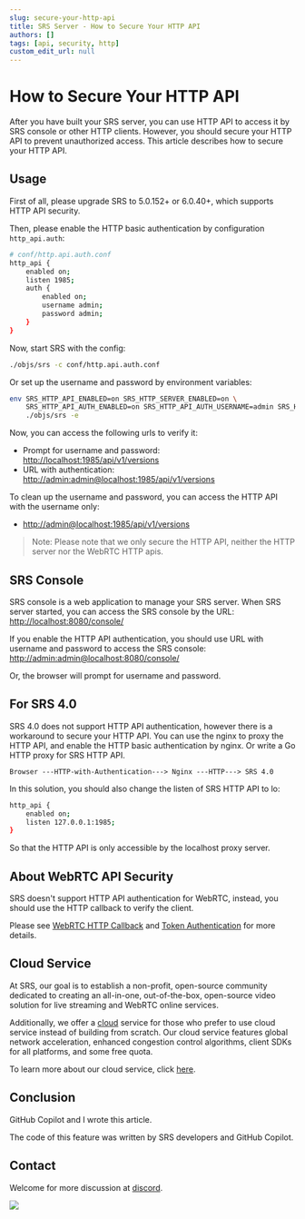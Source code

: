 ```yaml
---
slug: secure-your-http-api
title: SRS Server - How to Secure Your HTTP API
authors: []
tags: [api, security, http]
custom_edit_url: null
---
```


# How to Secure Your HTTP API

After you have built your SRS server, you can use HTTP API to access it by SRS console or other HTTP clients.
However, you should secure your HTTP API to prevent unauthorized access. 
This article describes how to secure your HTTP API.

<!--truncate-->

## Usage

First of all, please upgrade SRS to 5.0.152+ or 6.0.40+, which supports HTTP API security.

Then, please enable the HTTP basic authentication by configuration `http_api.auth`:

```bash
# conf/http.api.auth.conf
http_api {
    enabled on;
    listen 1985;
    auth {
        enabled on;
        username admin;
        password admin;
    }
}
```

Now, start SRS with the config:

```bash
./objs/srs -c conf/http.api.auth.conf
```

Or set up the username and password by environment variables:

```bash
env SRS_HTTP_API_ENABLED=on SRS_HTTP_SERVER_ENABLED=on \
    SRS_HTTP_API_AUTH_ENABLED=on SRS_HTTP_API_AUTH_USERNAME=admin SRS_HTTP_API_AUTH_PASSWORD=admin \
    ./objs/srs -e
```

Now, you can access the following urls to verify it:

* Prompt for username and password: [http://localhost:1985/api/v1/versions](http://localhost:1985/api/v1/versions)
* URL with authentication: [http://admin:admin@localhost:1985/api/v1/versions](http://admin:admin@localhost:1985/api/v1/versions)

To clean up the username and password, you can access the HTTP API with the username only:

* [http://admin@localhost:1985/api/v1/versions](http://admin@localhost:1985/api/v1/versions)

> Note: Please note that we only secure the HTTP API, neither the HTTP server nor the WebRTC HTTP apis.

## SRS Console

SRS console is a web application to manage your SRS server.
When SRS server started, you can access the SRS console by the URL: 
[http://localhost:8080/console/](http://localhost:8080/console/)

If you enable the HTTP API authentication, you should use URL with username and password to access the SRS console:
[http://admin:admin@localhost:8080/console/](http://admin:admin@localhost:8080/console/)

Or, the browser will prompt for username and password.

## For SRS 4.0

SRS 4.0 does not support HTTP API authentication, however there is a workaround to secure your HTTP API.
You can use the nginx to proxy the HTTP API, and enable the HTTP basic authentication by nginx.
Or write a Go HTTP proxy for SRS HTTP API.

```text
Browser ---HTTP-with-Authentication---> Nginx ---HTTP---> SRS 4.0
```

In this solution, you should also change the listen of SRS HTTP API to lo:

```bash
http_api {
    enabled on;
    listen 127.0.0.1:1985;
}
```

So that the HTTP API is only accessible by the localhost proxy server.

## About WebRTC API Security

SRS doesn't support HTTP API authentication for WebRTC,
instead, you should use the HTTP callback to verify the client.

Please see [WebRTC HTTP Callback](/docs/v5/doc/http-callback) and [Token Authentication](/docs/v5/doc/drm#token-authentication) for more details.

## Cloud Service

At SRS, our goal is to establish a non-profit, open-source community dedicated to creating an all-in-one, 
out-of-the-box, open-source video solution for live streaming and WebRTC online services.

Additionally, we offer a [cloud](/docs/v6/doc/cloud) service for those who prefer to use cloud service instead of building from 
scratch. Our cloud service features global network acceleration, enhanced congestion control algorithms, 
client SDKs for all platforms, and some free quota.

To learn more about our cloud service, click [here](/docs/v6/doc/cloud).

## Conclusion

GitHub Copilot and I wrote this article.

The code of this feature was written by SRS developers and GitHub Copilot.

## Contact

Welcome for more discussion at [discord](https://discord.gg/bQUPDRqy79).

![](https://ossrs.io/gif/v1/sls.gif?site=ossrs.io&path=/lts/blog-en/23-04-02-Secure-Your-HTTP-API)
